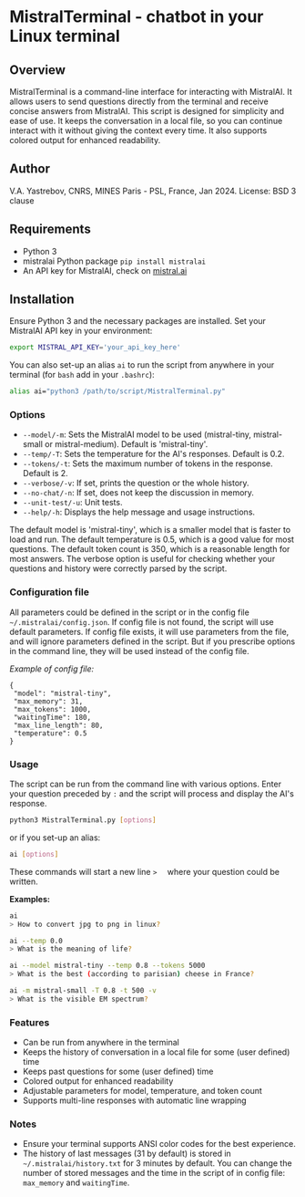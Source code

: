 # MistralTerminal - chatbot in your Linux terminal

## Overview

MistralTerminal is a command-line interface for interacting with MistralAI. It allows users to send questions directly from the terminal and receive concise answers from MistralAI. This script is designed for simplicity and ease of use. It keeps the conversation in a local file, so you can continue interact with it without giving the context every time. It also supports colored output for enhanced readability.

## Author

V.A. Yastrebov, CNRS, MINES Paris - PSL, France, Jan 2024.
License: BSD 3 clause

## Requirements

- Python 3
- mistralai Python package `pip install mistralai`
- An API key for MistralAI, check on [mistral.ai](https://mistral.ai)

## Installation

Ensure Python 3 and the necessary packages are installed. Set your MistralAI API key in your environment:

```bash
export MISTRAL_API_KEY='your_api_key_here'
```
You can also set-up an alias `ai` to run the script from anywhere in your terminal (for `bash` add in your `.bashrc`):

```bash
alias ai="python3 /path/to/script/MistralTerminal.py"
```

### Options

- `--model/-m`: Sets the MistralAI model to be used (mistral-tiny, mistral-small or mistral-medium). Default is 'mistral-tiny'.
- `--temp/-T`: Sets the temperature for the AI's responses. Default is 0.2.
- `--tokens/-t`: Sets the maximum number of tokens in the response. Default is 2.
- `--verbose/-v`: If set, prints the question or the whole history.
- `--no-chat/-n`: If set, does not keep the discussion in memory.
- `--unit-test/-u`: Unit tests.
- `--help/-h`: Displays the help message and usage instructions.

The default model is 'mistral-tiny', which is a smaller model that is faster to load and run. The default temperature is 0.5, which is a good value for most questions. The default token count is 350, which is a reasonable length for most answers. The verbose option is useful for checking whether your questions and history were correctly parsed by the script. 

### Configuration file

All parameters could be defined in the script or in the config file `~/.mistralai/config.json`. 
If config file is not found, the script will use default parameters.
If config file exists, it will use parameters from the file, and will ignore parameters defined in the script.
But if you prescribe options in the command line, they will be used instead of the config file.

*Example of config file:*
```
{
 "model": "mistral-tiny",
 "max_memory": 31,
 "max_tokens": 1000,
 "waitingTime": 180,
 "max_line_length": 80,
 "temperature": 0.5
}
``` 

### Usage

The script can be run from the command line with various options. Enter your question preceded by `:` and the script will process and display the AI's response.

```bash
python3 MistralTerminal.py [options]
```
or if you set-up an alias:
```bash
ai [options]
```
These commands will start a new line `>  ` where your question could be written.

**Examples:**

```bash
ai
> How to convert jpg to png in linux?
```

```bash
ai --temp 0.0
> What is the meaning of life?
```

```bash
ai --model mistral-tiny --temp 0.8 --tokens 5000
> What is the best (according to parisian) cheese in France?
```

```bash
ai -m mistral-small -T 0.8 -t 500 -v
> What is the visible EM spectrum?
```

### Features

- Can be run from anywhere in the terminal
- Keeps the history of conversation in a local file for some (user defined) time
- Keeps past questions for some (user defined) time
- Colored output for enhanced readability
- Adjustable parameters for model, temperature, and token count
- Supports multi-line responses with automatic line wrapping

### Notes

- Ensure your terminal supports ANSI color codes for the best experience.
- The history of last messages (31 by default) is stored in `~/.mistralai/history.txt` for 3 minutes by default. You can change the number of stored messages and the time in the script of in config file: `max_memory` and `waitingTime`.